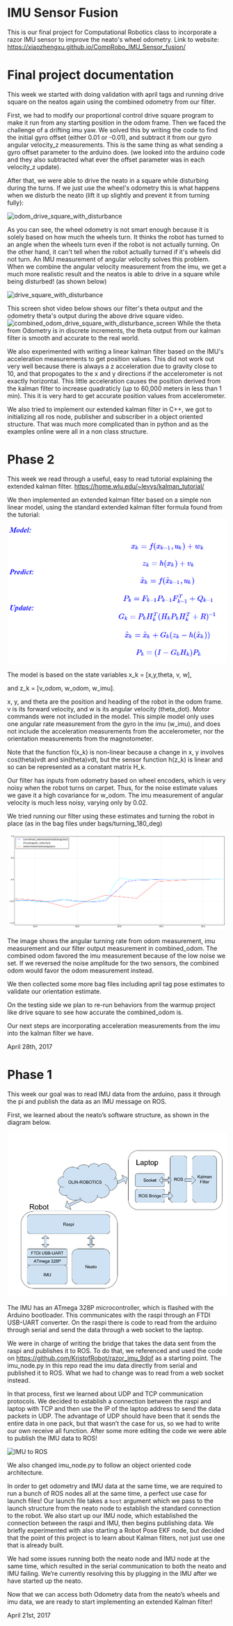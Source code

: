 # IMU Sensor Fusion
This is our final project for Computational Robotics class to incorporate a razor IMU sensor to improve the neato's wheel odometry. 
Link to website:
https://xiaozhengxu.github.io/CompRobo_IMU_Sensor_fusion/

# Final project documentation

This week we started with doing validation with april tags and running drive square on the neatos again using the combined odometry from our filter. 

First, we had to modify our proportional control drive square program to make it run from any starting position in the odom frame. Then we faced the challenge of a drifting imu yaw. We solved this by writing the code to find the initial gyro offset (either 0.01 or -0.01), and subtract it from our gyro angular velocity_z measurements. This is the same thing as what sending a gyro offset parameter to the arduino does. (we looked into the arduino code and they also subtracted what ever the offset parameter was in each velocity_z update). 

After that, we were able to drive the neato in a square while disturbing during the turns. 
If we just use the wheel's odometry this is what happens when we disturb the neato (lift it up slightly and prevent it from turning fully):

![odom_drive_square_with_disturbance](media/drive_square_with_dist_odom.gif)

As you can see, the wheel odometry is not smart enough because it is solely based on how much the wheels turn. It thinks the robot has turned to an angle when the wheels turn even if the robot is not actually turning. On the other hand, it can't tell when the robot actually turned if it's wheels did not turn. An IMU measurement of angular velocity solves this problem. When we combine the angular velocity measurement from the imu, we get a much more realistic result and the neatos is able to drive in a square while being disturbed! (as shown below)

![drive_square_with_disturbance](media/drive_square_with_dist.gif)

This screen shot video below shows our filter's theta output and the odometry theta's output during the above drive square video. 
![combined_odom_drive_square_with_disturbance_screen](media/drive_square_with_disturbance_screen.gif)
While the theta from Odometry is in discrete increments, the theta output from our kalman filter is smooth and accurate to the real world. 

We also experimented with writing a linear kalman filter based on the IMU's acceleration measurements to get position values. This did not work out very well because there is always a z acceleration due to gravity close to 10, and that propogates to the x and y directions if the accelerometer is not exactly horizontal. This little acceleration causes the position derived from the kalman filter to increase quadraticly (up to 60,000 meters in less than 1 min). This it is very hard to get accurate position values from accelerometer. 

We also tried to implement our extended kalman filter in C++, we got to initializing all ros node, publisher and subscriber in a object oriented structure. That was much more complicated than in python and as the examples online were all in a non class structure.

# Phase 2
This week we read through a useful, easy to read tutorial explaining the extended kalman filter. https://home.wlu.edu/~levys/kalman_tutorial/

We then implemented an extended kalman filter based on a simple non linear model, using the standard extended kalman filter formula found from the tutorial:
![kalman filter model](media/kalman_update_model.PNG)

The model is based on the state variables x_k = [x,y,theta, v, w], 

and z_k = [v_odom, w_odom, w_imu]. 

x, y, and theta are the position and heading of the robot in the odom frame. v is its forward velocity, and w is its angular velocity (theta_dot). Motor commands were not included in the model. 
This simple model only uses one angular rate measurement from the gyro in the imu (w_imu), and does not include the acceleration measurements from the accelerometer, nor the orientation measurements from the magnotometer. 

Note that the function f(x_k) is non-linear because a change in x, y involves cos(theta)*v*dt and sin(theta)*v*dt, but the sensor function h(z_k) is linear and so can be represented as a constant matrix H_k. 

Our filter has inputs from odometry based on wheel encoders, which is very noisy when the robot turns on carpet. Thus, for the noise estimate values we gave it a high covariance for w_odom. The imu measurement of angular velocity is much less noisy, varying only by 0.02. 

We tried running our filter using these estimates and turning the robot in place (as in the bag files under bags/turning_180_deg) 

![kalman filter model](media/simple_filter_combined_odom.png)

The image shows the angular turning rate from odom measurement, imu measurement and our filter output measurement in combined_odom.
The combined odom favored the imu measurement because of the low noise we set. If we reversed the noise amplitude for the two sensors, the combined odom would favor the odom measurement instead. 

We then collected some more bag files including april tag pose estimates to validate our orientation estimate. 

On the testing side we plan to re-run behaviors from the warmup project like drive square to see how accurate the combined_odom is.

Our next steps are incorporating acceleration measurements from the imu into the kalman filter we have.

April 28th, 2017


# Phase 1

This week our goal was to read IMU data from the arduino, pass it through the pi and publish the data as an IMU message on ROS. 

First, we learned about the neato’s software structure, as shown in the diagram below.

![System Diagram](media/system.png)

The IMU has an ATmega 328P microcontroller, which is flashed with the Arduino bootloader. This communicates with the raspi through an FTDI USB-UART converter. On the raspi there is code to read from the arduino through serial and send the data through a web socket to the laptop. 

We were in charge of writing the bridge that takes the data sent from the raspi and publishes it to ROS. To do that, we referenced and used the code on https://github.com/KristofRobot/razor_imu_9dof as a starting point. The imu_node.py in this repo read the imu data directly from serial and published it to ROS. What we had to change was to read from a web socket instead. 

In that process, first we learned about UDP and TCP communication protocols. We decided to establish a connection between the raspi and laptop with TCP and then use the IP of the laptop address to send the data packets in UDP. The advantage of UDP should have been that it sends the entire data in one pack, but that wasn’t the case for us, so we had to write our own receive all function. 
After some more editing the code we were able to publish the IMU data to ROS! 

![IMU to ROS](media/imu_visulization_2.gif)

We also changed imu_node.py to follow an object oriented code architecture. 

In order to get odometry and IMU data at the same time, we are required to run a bunch of ROS nodes all at the same time, a perfect use case for launch files! Our launch file takes a `host` argument which we pass to the launch structure from the neato node to establish the standard connection to the robot. We also start up our IMU node, which established the connection between the raspi and IMU, then begins publishing data. We briefly experimented with also starting a Robot Pose EKF node, but decided that the point of this project is to learn about Kalman filters, not just use one that is already built. 

We had some issues running both the neato node and IMU node at the same time, which resulted in the serial communication to both the neato and IMU failing. We’re currently resolving this by plugging in the IMU after we have started up the neato. 

Now that we can access both Odometry data from the neato’s wheels and imu data, we are ready to start implementing an extended Kalman filter! 

April 21st, 2017
